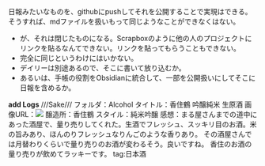 日報みたいなものを、githubにpushしてそれを公開することで実現はできる。そうすれば、mdファイルを扱いもって同じようなことができなくはない。
- が、それは閉じたものになる。Scrapboxのように他の人のプロジェクトにリンクを貼るなんてできない。リンクを貼ってもらうこともできない。
- 完全に同じというわけにはいかない。
- デイリーは別途あるので、そこに書いて放り込むか。
- あるいは、手帳の役割をObsidianに統合して、一部を公開扱いにしてそこに日報を含めるか。

**add Logs**
///Sake///
フォルダ：Alcohol
タイトル：香住鶴 吟醸純米 生原酒
画像URL：![](https://gyazo.com/f8993d3f15394ecb902fc0ae0ddda031/raw)
醸造所：香住鶴
スタイル：純米吟醸
感想：まる屋さんまでの道中にあった酒屋で、量り売りしてくれた。生酒でフレッシュ、スッキリ目のお酒。米の旨みあり、ほんのりフレッシュなりんごのような香りあり。
その酒屋さんでは月替わりくらいで量り売りのお酒が変わるそう。良いですね。
香住のお酒の量り売りが飲めてラッキーです。
tag:日本酒